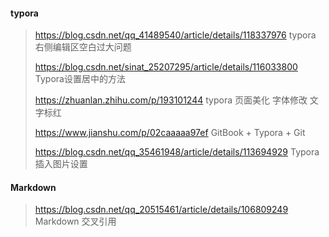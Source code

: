 #### typora

>https://blog.csdn.net/qq_41489540/article/details/118337976   typora 右侧编辑区空白过大问题
>
>https://blog.csdn.net/sinat_25207295/article/details/116033800 Typora设置居中的方法
>
>https://zhuanlan.zhihu.com/p/193101244  typora 页面美化 字体修改 文字标红
>
>https://www.jianshu.com/p/02caaaaa97ef  GitBook + Typora + Git
>
>https://blog.csdn.net/qq_35461948/article/details/113694929  Typora 插入图片设置

#### Markdown

>https://blog.csdn.net/qq_20515461/article/details/106809249     Markdown 交叉引用
